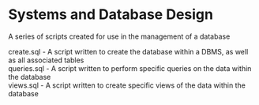 # Systems and Database Design
A series of scripts created for use in the management of a database

create.sql - A script written to create the database within a DBMS, as well as all associated tables<br />
queries.sql - A script written to perform specific queries on the data within the database<br />
views.sql - A script written to create specific views of the data within the database
